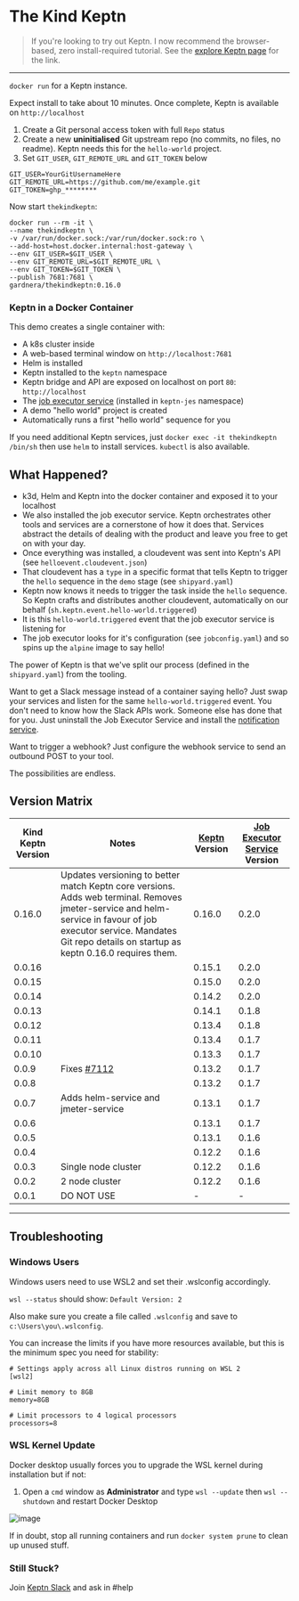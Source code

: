 # The Kind Keptn

> If you're looking to try out Keptn. I now recommend the browser-based, zero install-required tutorial. See the [explore Keptn page](https://keptn.sh/docs/explore/) for the link.

----

`docker run` for a Keptn instance.


Expect install to take about 10 minutes. Once complete, Keptn is available on `http://localhost`

1. Create a Git personal access token with full `Repo` status
2. Create a new **uninitialised** Git upstream repo (no commits, no files, no readme). Keptn needs this for the `hello-world` project.
3. Set `GIT_USER`, `GIT_REMOTE_URL` and `GIT_TOKEN` below

```
GIT_USER=YourGitUsernameHere
GIT_REMOTE_URL=https://github.com/me/example.git
GIT_TOKEN=ghp_********
```

Now start `thekindkeptn`:

```
docker run --rm -it \
--name thekindkeptn \
-v /var/run/docker.sock:/var/run/docker.sock:ro \
--add-host=host.docker.internal:host-gateway \
--env GIT_USER=$GIT_USER \
--env GIT_REMOTE_URL=$GIT_REMOTE_URL \
--env GIT_TOKEN=$GIT_TOKEN \
--publish 7681:7681 \
gardnera/thekindkeptn:0.16.0
```

### Keptn in a Docker Container

This demo creates a single container with:
- A k8s cluster inside
- A web-based terminal window on `http://localhost:7681`
- Helm is installed
- Keptn installed to the `keptn` namespace
- Keptn bridge and API are exposed on localhost on port `80`: `http://localhost`
- The [job executor service](https://github.com/keptn-contrib/job-executor-service) (installed in `keptn-jes` namespace)
- A demo "hello world" project is created
- Automatically runs a first "hello world" sequence for you

If you need additional Keptn services, just `docker exec -it thekindkeptn /bin/sh` then use `helm` to install services. `kubectl` is also available.

## What Happened?
- k3d, Helm and Keptn into the docker container and exposed it to your localhost
- We also installed the job executor service. Keptn orchestrates other tools and services are a cornerstone of how it does that. Services abstract the details of dealing with the product and leave you free to get on with your day.
- Once everything was installed, a cloudevent was sent into Keptn's API (see `helloevent.cloudevent.json`)
- That cloudevent has a `type` in a specific format that tells Keptn to trigger the `hello` sequence in the `demo` stage (see `shipyard.yaml`)
- Keptn now knows it needs to trigger the task inside the `hello` sequence. So Keptn crafts and distributes another cloudevent, automatically on our behalf (`sh.keptn.event.hello-world.triggered`)
- It is this `hello-world.triggered` event that the job executor service is listening for
- The job executor looks for it's configuration (see `jobconfig.yaml`) and so spins up the `alpine` image to say hello!


The power of Keptn is that we've split our process (defined in the `shipyard.yaml`) from the tooling.

Want to get a Slack message instead of a container saying hello? Just swap your services and listen for the same `hello-world.triggered` event. You don't need to know how the Slack APIs work. Someone else has done that for you. Just uninstall the Job Executor Service and install the [notification service](https://github.com/keptn-contrib/notification-service).

Want to trigger a webhook? Just configure the webhook service to send an outbound POST to your tool.

The possibilities are endless.

## Version Matrix

| Kind Keptn Version | Notes                                                     | [Keptn](https://keptn.sh) Version | [Job Executor Service](https://github.com/keptn-contrib/job-executor-service) Version |
|--------------------|-----------------------------------------------------------|-----------------------------------|---------------------------------------------------------------------------------------|
| 0.16.0             | Updates versioning to better match Keptn core versions. Adds web terminal. Removes jmeter-service and helm-service in favour of job executor service. Mandates Git repo details on startup as keptn 0.16.0 requires them.  |    0.16.0                         |             0.2.0                                                                     |
| 0.0.16             |                                                           |    0.15.1                         |             0.2.0                                                                     |
| 0.0.15             |                                                           |    0.15.0                         |             0.2.0                                                                     |
| 0.0.14             |                                                           |    0.14.2                         |             0.2.0                                                                     |
| 0.0.13             |                                                           |    0.14.1                         |             0.1.8                                                                     |
| 0.0.12             |                                                           |    0.13.4                         |             0.1.8                                                                     |
| 0.0.11             |                                                           |    0.13.4                         |             0.1.7                                                                     |
| 0.0.10             |                                                           |    0.13.3                         |             0.1.7                                                                     |
| 0.0.9              | Fixes [#7112](https://github.com/keptn/keptn/issues/7112) |    0.13.2                         |             0.1.7                                                                     |
| 0.0.8              |                                                           |    0.13.2                         |             0.1.7                                                                     |
| 0.0.7              | Adds helm-service and jmeter-service                      |    0.13.1                         |             0.1.7                                                                     |
| 0.0.6              |                                                           |    0.13.1                         |             0.1.7                                                                     |
| 0.0.5              |                                                           |    0.13.1                         |             0.1.6                                                                     |
| 0.0.4              |                                                           |    0.12.2                         |             0.1.6                                                                     |
| 0.0.3              | Single node cluster                                       |    0.12.2                         |             0.1.6                                                                     |
| 0.0.2              | 2 node cluster                                            |    0.12.2                         |             0.1.6                                                                     |
| 0.0.1              | DO NOT USE                                                |       -                           |               -                                                                       |

-------------------------------------------------------------------------------------------------------------------------------

## Troubleshooting

### Windows Users
Windows users need to use WSL2 and set their .wslconfig accordingly.

`wsl --status` should show: `Default Version: 2`

Also make sure you create a file called `.wslconfig` and save to `c:\Users\you\.wslconfig`.

You can increase the limits if you have more resources available, but this is the minimum spec you need for stability:
```
# Settings apply across all Linux distros running on WSL 2
[wsl2]

# Limit memory to 8GB
memory=8GB

# Limit processors to 4 logical processors
processors=8
```

### WSL Kernel Update
Docker desktop usually forces you to upgrade the WSL kernel during installation but if not:

1. Open a `cmd` window as **Administrator** and type `wsl --update` then `wsl --shutdown` and restart Docker Desktop

![image](https://user-images.githubusercontent.com/26523841/155234144-37ac614e-7535-4ca9-a1b5-8e0b0c7b1636.png)

If in doubt, stop all running containers and run `docker system prune` to clean up unused stuff.

### Still Stuck?
Join [Keptn Slack](https://slack.keptn.sh) and ask in #help
